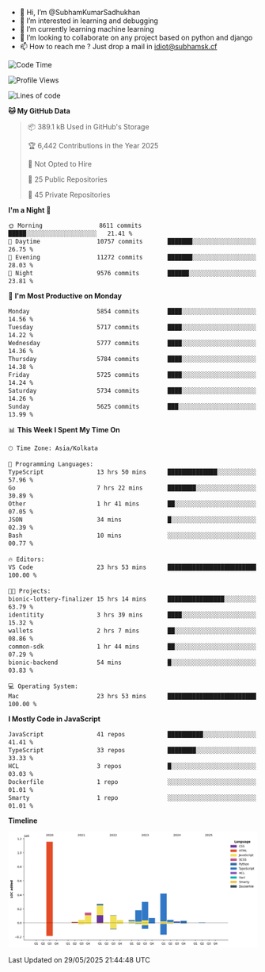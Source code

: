 - 👋 Hi, I’m @SubhamKumarSadhukhan
- 👀 I’m interested in learning and debugging
- 🌱 I’m currently learning machine learning
- 💞️ I’m looking to collaborate on any project based on python and django
- 📫 How to reach me ?
      Just drop a mail in idiot@subhamsk.cf

<!---
SubhamKumarSadhukhan/SubhamKumarSadhukhan is a ✨ special ✨ repository because its `README.md` (this file) appears on your GitHub profile.
You can click the Preview link to take a look at your changes.
--->


<!--START_SECTION:waka-->
![Code Time](http://img.shields.io/badge/Code%20Time-2%2C936%20hrs%2047%20mins-blue)

![Profile Views](http://img.shields.io/badge/Profile%20Views-1-blue)

![Lines of code](https://img.shields.io/badge/From%20Hello%20World%20I%27ve%20Written-2.9%20million%20lines%20of%20code-blue)

**🐱 My GitHub Data** 

> 📦 389.1 kB Used in GitHub's Storage 
 > 
> 🏆 6,442 Contributions in the Year 2025
 > 
> 🚫 Not Opted to Hire
 > 
> 📜 25 Public Repositories 
 > 
> 🔑 45 Private Repositories 
 > 
**I'm a Night 🦉** 

```text
🌞 Morning                8611 commits        █████░░░░░░░░░░░░░░░░░░░░   21.41 % 
🌆 Daytime                10757 commits       ███████░░░░░░░░░░░░░░░░░░   26.75 % 
🌃 Evening                11272 commits       ███████░░░░░░░░░░░░░░░░░░   28.03 % 
🌙 Night                  9576 commits        ██████░░░░░░░░░░░░░░░░░░░   23.81 % 
```
📅 **I'm Most Productive on Monday** 

```text
Monday                   5854 commits        ████░░░░░░░░░░░░░░░░░░░░░   14.56 % 
Tuesday                  5717 commits        ████░░░░░░░░░░░░░░░░░░░░░   14.22 % 
Wednesday                5777 commits        ████░░░░░░░░░░░░░░░░░░░░░   14.36 % 
Thursday                 5784 commits        ████░░░░░░░░░░░░░░░░░░░░░   14.38 % 
Friday                   5725 commits        ████░░░░░░░░░░░░░░░░░░░░░   14.24 % 
Saturday                 5734 commits        ████░░░░░░░░░░░░░░░░░░░░░   14.26 % 
Sunday                   5625 commits        ███░░░░░░░░░░░░░░░░░░░░░░   13.99 % 
```


📊 **This Week I Spent My Time On** 

```text
🕑︎ Time Zone: Asia/Kolkata

💬 Programming Languages: 
TypeScript               13 hrs 50 mins      ██████████████░░░░░░░░░░░   57.96 % 
Go                       7 hrs 22 mins       ████████░░░░░░░░░░░░░░░░░   30.89 % 
Other                    1 hr 41 mins        ██░░░░░░░░░░░░░░░░░░░░░░░   07.05 % 
JSON                     34 mins             █░░░░░░░░░░░░░░░░░░░░░░░░   02.39 % 
Bash                     10 mins             ░░░░░░░░░░░░░░░░░░░░░░░░░   00.77 % 

🔥 Editors: 
VS Code                  23 hrs 53 mins      █████████████████████████   100.00 % 

🐱‍💻 Projects: 
bionic-lottery-finalizer 15 hrs 14 mins      ████████████████░░░░░░░░░   63.79 % 
identitity               3 hrs 39 mins       ████░░░░░░░░░░░░░░░░░░░░░   15.32 % 
wallets                  2 hrs 7 mins        ██░░░░░░░░░░░░░░░░░░░░░░░   08.86 % 
common-sdk               1 hr 44 mins        ██░░░░░░░░░░░░░░░░░░░░░░░   07.29 % 
bionic-backend           54 mins             █░░░░░░░░░░░░░░░░░░░░░░░░   03.83 % 

💻 Operating System: 
Mac                      23 hrs 53 mins      █████████████████████████   100.00 % 
```

**I Mostly Code in JavaScript** 

```text
JavaScript               41 repos            ██████████░░░░░░░░░░░░░░░   41.41 % 
TypeScript               33 repos            ████████░░░░░░░░░░░░░░░░░   33.33 % 
HCL                      3 repos             █░░░░░░░░░░░░░░░░░░░░░░░░   03.03 % 
Dockerfile               1 repo              ░░░░░░░░░░░░░░░░░░░░░░░░░   01.01 % 
Smarty                   1 repo              ░░░░░░░░░░░░░░░░░░░░░░░░░   01.01 % 
```



**Timeline**

![Lines of Code chart](https://raw.githubusercontent.com/SubhamKumarSadhukhan/SubhamKumarSadhukhan/main/assets/bar_graph.png)


 Last Updated on 29/05/2025 21:44:48 UTC
<!--END_SECTION:waka-->
